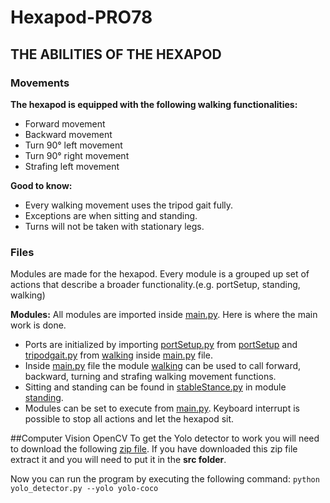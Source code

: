 # Hexapod-PRO78

## THE ABILITIES OF THE HEXAPOD
### Movements
**The hexapod is equipped with the following walking functionalities:**
* Forward movement
* Backward movement
* Turn 90° left movement
* Turn 90° right movement
* Strafing left movement

**Good to know:**
* Every walking movement uses the tripod gait fully. 
* Exceptions are when sitting and standing. 
* Turns will not be taken with stationary legs.

### Files
Modules are made for the hexapod. Every module is a grouped up set of actions that describe a broader functionality.(e.g. portSetup, standing, walking)

**Modules:**
All modules are imported inside [main.py](./main.py). Here is where the main work is done.
* Ports are initialized by importing [portSetup.py](./portSetup/portSetup.py) from [portSetup](./portSetup) and [tripodgait.py](./walking/tripodgait.py) from [walking](./walking) inside [main.py](./main.py) file.
* Inside [main.py](./main.py) file the module [walking](./walking) can be used to call forward, backward, turning and strafing walking movement functions.
* Sitting and standing can be found in [stableStance.py](./standing/stableStance.py) in module [standing](./standing). 
* Modules can be set to execute from [main.py](./main.py). Keyboard interrupt is possible to stop all actions and let the hexapod sit.

##Computer Vision OpenCV
To get the Yolo detector to work you will need to download the following [zip file](https://drive.google.com/open?id=1PMZW4vWV5GoeFPflUKIzErvv4S2NUkbg). If you have downloaded this zip file extract it and you will need to put it in the **src folder**.

Now you can run the program by executing the following command:
`python yolo_detector.py --yolo yolo-coco`

